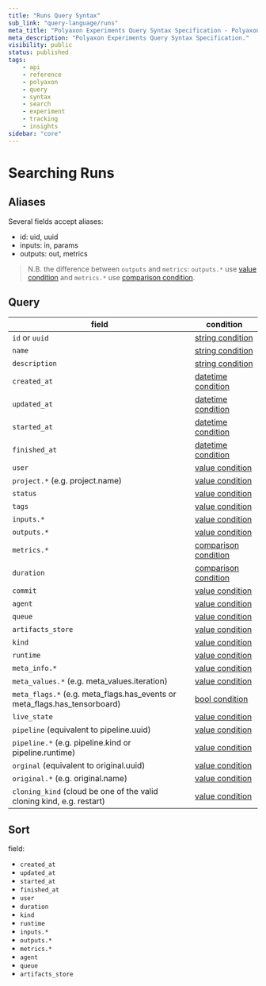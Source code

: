```yaml
---
title: "Runs Query Syntax"
sub_link: "query-language/runs"
meta_title: "Polyaxon Experiments Query Syntax Specification - Polyaxon References"
meta_description: "Polyaxon Experiments Query Syntax Specification."
visibility: public
status: published
tags:
    - api
    - reference
    - polyaxon
    - query
    - syntax
    - search
    - experiment
    - tracking
    - insights
sidebar: "core"
---
```


# Searching Runs

## Aliases

Several fields accept aliases:

 * id: uid, uuid
 * inputs: in, params
 * outputs: out, metrics

> N.B. the difference between `outputs` and `metrics`: `outputs.*` use [value condition](/docs/core/query-language/#query-with-value-condition) and `metrics.*` use [comparison condition](/docs/core/query-language/#query-with-comparison-condition).

## Query

field                                                                      | condition
---------------------------------------------------------------------------|------------------
`id` or `uuid`                                                             | [string condition](/docs/core/query-language/#query-with-value-condition)
`name`                                                                     | [string condition](/docs/core/query-language/#query-with-string-condition)
`description`                                                              | [string condition](/docs/core/query-language/#query-with-string-condition)
`created_at`                                                               | [datetime condition](/docs/core/query-language/#query-with-datetime-condition)
`updated_at`                                                               | [datetime condition](/docs/core/query-language/#query-with-datetime-condition)
`started_at`                                                               | [datetime condition](/docs/core/query-language/#query-with-datetime-condition)
`finished_at`                                                              | [datetime condition](/docs/core/query-language/#query-with-datetime-condition)
`user`                                                                     | [value condition](/docs/core/query-language/#query-with-value-condition)
`project.*` (e.g. project.name)                                            | [value condition](/docs/core/query-language/#query-with-value-condition)
`status`                                                                   | [value condition](/docs/core/query-language/#query-with-value-condition)
`tags`                                                                     | [value condition](/docs/core/query-language/#query-with-value-condition)
`inputs.*`                                                                 | [value condition](/docs/core/query-language/#query-with-value-condition)
`outputs.*`                                                                | [value condition](/docs/core/query-language/#query-with-value-condition)
`metrics.*`                                                                | [comparison condition](/docs/core/query-language/#query-with-comparison-condition)
`duration`                                                                 | [comparison condition](/docs/core/query-language/#query-with-comparison-condition)
`commit`                                                                   | [value condition](/docs/core/query-language/#query-with-value-condition)
`agent`                                                                    | [value condition](/docs/core/query-language/#query-with-value-condition)
`queue`                                                                    | [value condition](/docs/core/query-language/#query-with-value-condition)
`artifacts_store`                                                          | [value condition](/docs/core/query-language/#query-with-value-condition)
`kind`                                                                     | [value condition](/docs/core/query-language/#query-with-value-condition)
`runtime`                                                                  | [value condition](/docs/core/query-language/#query-with-value-condition)
`meta_info.*`                                                              | [value condition](/docs/core/query-language/#query-with-value-condition)
`meta_values.*` (e.g. meta_values.iteration)                               | [value condition](/docs/core/query-language/#query-with-value-condition)
`meta_flags.*` (e.g. meta_flags.has_events or meta_flags.has_tensorboard)  | [bool condition](/docs/core/query-language/#query-with-bool-condition)
`live_state`                                                               | [value condition](/docs/core/query-language/#query-with-value-condition)
`pipeline` (equivalent to pipeline.uuid)                                   | [value condition](/docs/core/query-language/#query-with-value-condition)
`pipeline.*` (e.g. pipeline.kind or pipeline.runtime)                      | [value condition](/docs/core/query-language/#query-with-value-condition)
`orginal` (equivalent to original.uuid)                                    | [value condition](/docs/core/query-language/#query-with-value-condition)
`original.*` (e.g. original.name)                                          | [value condition](/docs/core/query-language/#query-with-value-condition)
`cloning_kind` (cloud be one of the valid cloning kind, e.g. restart)      | [value condition](/docs/core/query-language/#query-with-value-condition)


## Sort

field:

 * `created_at`
 * `updated_at`
 * `started_at`
 * `finished_at`
 * `user`
 * `duration`
 * `kind`
 * `runtime`
 * `inputs.*`
 * `outputs.*`
 * `metrics.*`
 * `agent`
 * `queue`
 * `artifacts_store`
